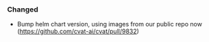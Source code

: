 ### Changed

- Bump helm chart version, using images from our public repo now
  (<https://github.com/cvat-ai/cvat/pull/9832>)
